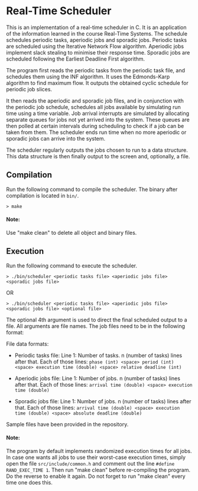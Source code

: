 # Real-Time Scheduler

This is an implementation of a real-time scheduler in C. It is an application of the information learned in the course Real-Time Systems. The schedule schedules periodic tasks, aperiodic jobs and sporadic jobs. 
Periodic tasks are scheduled using the Iterative Network Flow algorithm. 
Aperiodic jobs implement slack stealing to minimise their response time. 
Sporadic jobs are scheduled following the Earliest Deadline First algorithm.

The program first reads the periodic tasks from the periodic task file, and schedules them using the INF algorithm. It uses the Edmonds-Karp algorithm to find maximum flow. It outputs the obtained cyclic schedule for periodic job slices.

It then reads the aperiodic and sporadic job files, and in conjunction with the periodic job schedule, schedules all jobs available by simulating run time using a time variable. Job arrival interrupts are simulated by allocating separate queues for jobs not yet arrived into the system. These queues are then polled at certain intervals during scheduling to check if a job can be taken from them. The scheduler ends run time when no more aperiodic or sporadic jobs can arrive into the system.

The scheduler regularly outputs the jobs chosen to run to a data structure. This data structure is then finally output to the screen and, optionally, a file.


## Compilation
Run the following command to compile the scheduler. The binary after compilation is located in ```bin/```.
```
> make
```
#### Note: 
Use "make clean" to delete all object and binary files.

## Execution
Run the following command to execute the scheduler.
```
> ./bin/scheduler <periodic tasks file> <aperiodic jobs file> <sporadic jobs file>
```
OR
```
> ./bin/scheduler <periodic tasks file> <aperiodic jobs file> <sporadic jobs file> <optional file>
```
The optional 4th argument is used to direct the final scheduled output to a file. All arguments are file names. The job files need to be in the following format:

File data formats:
- Periodic tasks file:
  Line 1: Number of tasks.
  n (number of tasks) lines after that.
  Each of those lines: ```phase (int) <space> period (int) <space> execution time (double) <space> relative deadline (int)```

- Aperiodic jobs file:
  Line 1: Number of jobs.
  n (number of tasks) lines after that.
  Each of those lines: ```arrival time (double) <space> execution time (double)```

- Sporadic jobs file:
  Line 1: Number of jobs.
  n (number of tasks) lines after that.
  Each of those lines: ```arrival time (double) <space> execution time (double) <space> absolute deadline (double)```

Sample files have been provided in the repository.

#### Note: 
The program by default implements randomized execution times for all jobs. In case one wants all jobs to use their worst-case execution times, simply open the file ```src/include/common.h``` and comment out the line ```#define RAND_EXEC_TIME 1```. Then run "make clean" before re-compiling the program. Do the reverse to enable it again. Do not forget to run "make clean" every time one does this.
